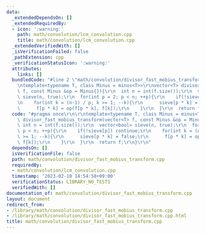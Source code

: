 ```yaml
---
data:
  _extendedDependsOn: []
  _extendedRequiredBy:
  - icon: ':warning:'
    path: math/convolution/lcm_convolution.cpp
    title: math/convolution/lcm_convolution.cpp
  _extendedVerifiedWith: []
  _isVerificationFailed: false
  _pathExtension: cpp
  _verificationStatusIcon: ':warning:'
  attributes:
    links: []
  bundledCode: "#line 2 \"math/convolution/divisor_fast_mobius_transform.cpp\"\n\r\
    \ntemplate<typename T, class Minus = minus<T>>\r\nvector<T> divisor_fast_mobius_transform(vector<T>\
    \ f, const Minus &op = Minus{}){\r\n  int n = int(f.size());\r\n  vector<bool>\
    \ sieve(n, true);\r\n  for(int p = 2; p < n; ++p){\r\n    if(!sieve[p]) continue;\r\
    \n    for(int k = (n-1) / p; k >= 1; --k){\r\n      sieve[p * k] = false;\r\n\
    \      f[p * k] = op(f[p * k], f[k]);\r\n    }\r\n  }\r\n  return f;\r\n}\r\n"
  code: "#pragma once\r\n\r\ntemplate<typename T, class Minus = minus<T>>\r\nvector<T>\
    \ divisor_fast_mobius_transform(vector<T> f, const Minus &op = Minus{}){\r\n \
    \ int n = int(f.size());\r\n  vector<bool> sieve(n, true);\r\n  for(int p = 2;\
    \ p < n; ++p){\r\n    if(!sieve[p]) continue;\r\n    for(int k = (n-1) / p; k\
    \ >= 1; --k){\r\n      sieve[p * k] = false;\r\n      f[p * k] = op(f[p * k],\
    \ f[k]);\r\n    }\r\n  }\r\n  return f;\r\n}\r\n"
  dependsOn: []
  isVerificationFile: false
  path: math/convolution/divisor_fast_mobius_transform.cpp
  requiredBy:
  - math/convolution/lcm_convolution.cpp
  timestamp: '2023-02-10 14:54:58+09:00'
  verificationStatus: LIBRARY_NO_TESTS
  verifiedWith: []
documentation_of: math/convolution/divisor_fast_mobius_transform.cpp
layout: document
redirect_from:
- /library/math/convolution/divisor_fast_mobius_transform.cpp
- /library/math/convolution/divisor_fast_mobius_transform.cpp.html
title: math/convolution/divisor_fast_mobius_transform.cpp
---
```

